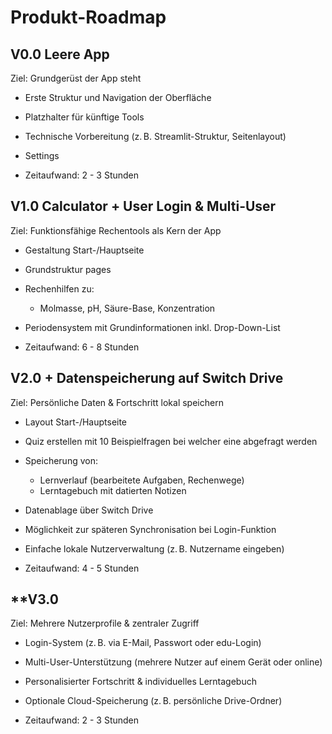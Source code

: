# **Produkt-Roadmap**

## **V0.0 Leere App**
Ziel: Grundgerüst der App steht
- Erste Struktur und Navigation der Oberfläche
- Platzhalter für künftige Tools
- Technische Vorbereitung (z. B. Streamlit-Struktur, Seitenlayout)
- Settings

- Zeitaufwand: 2 - 3 Stunden

## **V1.0 Calculator + User Login & Multi-User**
Ziel: Funktionsfähige Rechentools als Kern der App
- Gestaltung Start-/Hauptseite
- Grundstruktur pages
- Rechenhilfen zu:
  - Molmasse, pH, Säure-Base, Konzentration
- Periodensystem mit Grundinformationen inkl. Drop-Down-List

- Zeitaufwand: 6 - 8 Stunden

## **V2.0 + Datenspeicherung auf Switch Drive**
Ziel: Persönliche Daten & Fortschritt lokal speichern
- Layout Start-/Hauptseite
- Quiz erstellen mit 10 Beispielfragen bei welcher eine abgefragt werden
- Speicherung von:
  - Lernverlauf (bearbeitete Aufgaben, Rechenwege)
  - Lerntagebuch mit datierten Notizen
- Datenablage über Switch Drive
- Möglichkeit zur späteren Synchronisation bei Login-Funktion
- Einfache lokale Nutzerverwaltung (z. B. Nutzername eingeben)

- Zeitaufwand: 4 - 5 Stunden

## **V3.0
Ziel: Mehrere Nutzerprofile & zentraler Zugriff
- Login-System (z. B. via E-Mail, Passwort oder edu-Login)
- Multi-User-Unterstützung (mehrere Nutzer auf einem Gerät oder online)
- Personalisierter Fortschritt & individuelles Lerntagebuch
- Optionale Cloud-Speicherung (z. B. persönliche Drive-Ordner)

- Zeitaufwand: 2 - 3 Stunden
